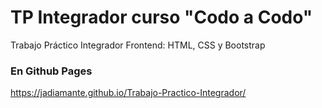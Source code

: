 # TP Integrador curso "Codo a Codo"
Trabajo Práctico Integrador Frontend: HTML, CSS y Bootstrap

### En Github Pages
https://jadiamante.github.io/Trabajo-Practico-Integrador/
